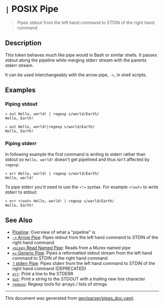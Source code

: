 # `|` POSIX Pipe

> Pipes stdout from the left hand command to STDIN of the right hand command

## Description

This token behaves much like pipe would in Bash or similar shells. It passes
stdout along the pipeline while merging stderr stream with the parents stderr
stream.

It can be used interchangeably with the arrow pipe, `->`, in shell scripts.



## Examples

### Piping stdout

```
» out Hello, world! | regexp s/world/Earth/
Hello, Earth!

» out Hello, world!|regexp s/world/Earth/
Hello, Earth!
```

### Piping stderr

In following example the first command is writing to stderr rather than stdout
so `Hello, world!` doesn't get pipelined and thus isn't affected by `regexp`:

```
» err Hello, world! | regexp s/world/Earth/
Hello, world!
```

To pipe stderr you'd need to use the `<!>` syntax. For example `<!out>` to
write stderr to stdout:

```
» err <!out> Hello, world! | regexp s/world/Earth/
Hello, Earth!
```

## See Also

* [Pipeline](../user-guide/pipeline.md):
  Overview of what a "pipeline" is
* [`->` Arrow Pipe](../parser/pipe-arrow.md):
  Pipes stdout from the left hand command to STDIN of the right hand command
* [`<pipe>` Read Named Pipe](../commands/namedpipe.md):
  Reads from a Murex named pipe
* [`=>` Generic Pipe](../parser/pipe-generic.md):
  Pipes a reformatted stdout stream from the left hand command to STDIN of the right hand command
* [`?` stderr Pipe](../parser/pipe-err.md):
  Pipes stderr from the left hand command to STDIN of the right hand command (DEPRECATED)
* [`err`](../commands/err.md):
  Print a line to the STDERR
* [`out`](../commands/out.md):
  Print a string to the STDOUT with a trailing new line character
* [`regexp`](../commands/regexp.md):
  Regexp tools for arrays / lists of strings

<hr/>

This document was generated from [gen/parser/pipes_doc.yaml](https://github.com/lmorg/murex/blob/master/gen/parser/pipes_doc.yaml).